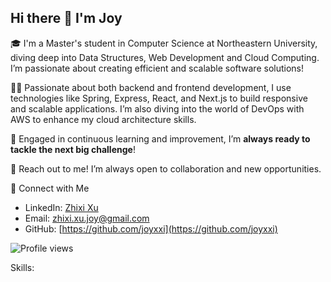 ## Hi there 👋 I'm Joy

<!--
**joyxxi/joyxxi** is a ✨ _special_ ✨ repository because its `README.md` (this file) appears on your GitHub profile.

Here are some ideas to get you started:

- 🔭 I’m currently working on ...
- 🌱 I’m currently learning ...
- 👯 I’m looking to collaborate on ...
- 🤔 I’m looking for help with ...
- 💬 Ask me about ...
- 📫 How to reach me: ...
- 😄 Pronouns: ...
- ⚡ Fun fact: ...
-->

🎓 I'm a Master's student in Computer Science at Northeastern University, diving deep into Data Structures, Web Development and Cloud Computing. I’m passionate about creating efficient and scalable software solutions!

👩‍💻 Passionate about both backend and frontend development, I use technologies like Spring, Express, React, and Next.js to build responsive and scalable applications. I’m also diving into the world of DevOps with AWS to enhance my cloud architecture skills.

🚀 Engaged in continuous learning and improvement, I’m **always ready to tackle the next big challenge**!

🌟 Reach out to me! I’m always open to collaboration and new opportunities.

📮 Connect with Me
- LinkedIn: [Zhixi Xu](https://www.linkedin.com/in/zhixi-xu/)
- Email: [zhixi.xu.joy@gmail.com](mailto:zhixi.xu.joy@gmail.com)
- GitHub: [https://github.com/joyxxi](https://github.com/joyxxi)


 ![Profile views](https://komarev.com/ghpvc/?username=yourGitHub&color=ff69b4&style=for-the-badge)

 Skills: 

